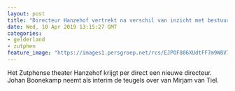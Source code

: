 ```yaml
---
layout: post
title: "Directeur Hanzehof vertrekt na verschil van inzicht met bestuur"
date: Wed, 10 Apr 2019 13:15:27 GMT
categories: 
- gelderland 
- zutphen 
feature_image: "https://images1.persgroep.net/rcs/EJPOF806XUdtFF7m9W8V7IVyU6A/diocontent/102125671/_fitwidth/400/?appId=21791a8992982cd8da851550a453bd7f&quality=0.7"
---
```


Het Zutphense theater Hanzehof krijgt per direct een nieuwe directeur. Johan Boonekamp neemt als interim de teugels over van Mirjam van Tiel.
